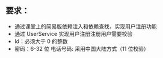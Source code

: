 ## 要求：
* 通过课堂上的简易版依赖注入和依赖查找，实现用户注册功能
* 通过 UserService 实现用户注册注册用户需要校验
* Id：必须大于 0 的整数
* 密码：6-32 位 电话号码: 采用中国大陆方式（11 位校验）
